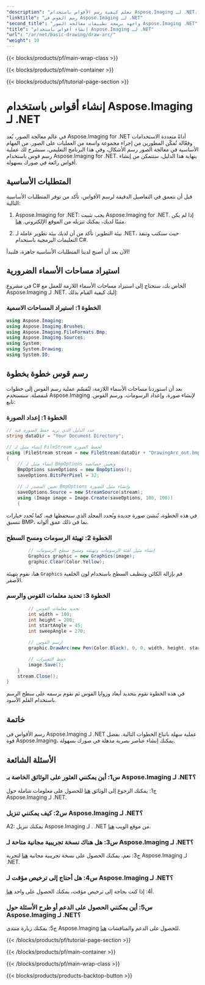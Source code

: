 ```yaml
---
"description": "تعلم كيفية رسم الأقواس باستخدام Aspose.Imaging لـ .NET، أداة فعّالة لمعالجة الصور. دليل خطوة بخطوة لإنشاء صور مذهلة."
"linktitle": "رسم القوس في Aspose.Imaging لـ .NET"
"second_title": "واجهة برمجة تطبيقات معالجة الصور Aspose.Imaging .NET"
"title": "إنشاء أقواس باستخدام Aspose.Imaging لـ .NET"
"url": "/ar/net/basic-drawing/draw-arc/"
"weight": 10
---
```


{{< blocks/products/pf/main-wrap-class >}}

{{< blocks/products/pf/main-container >}}

{{< blocks/products/pf/tutorial-page-section >}}

# إنشاء أقواس باستخدام Aspose.Imaging لـ .NET

في عالم معالجة الصور، يُعد Aspose.Imaging for .NET أداةً متعددة الاستخدامات وفعّالة تُمكّن المطورين من إجراء مجموعة واسعة من العمليات على الصور. من المهام الأساسية في معالجة الصور رسم الأشكال، وفي هذا البرنامج التعليمي، سنشرح لك عملية رسم قوس باستخدام Aspose.Imaging for .NET. بنهاية هذا الدليل، ستتمكن من إنشاء أقواس رائعة في صورك بسهولة.

## المتطلبات الأساسية

قبل أن نتعمق في التفاصيل الدقيقة لرسم الأقواس، تأكد من توفر المتطلبات الأساسية التالية:

1. Aspose.Imaging for .NET: يجب تثبيت Aspose.Imaging for .NET. إذا لم يكن مثبتًا لديك، يمكنك تنزيله من الموقع الإلكتروني. [هنا](https://releases.aspose.com/imaging/net/).

2. بيئة التطوير: تأكد من أن لديك بيئة تطوير عاملة لـ .NET، حيث ستكتب وتنفذ التعليمات البرمجية باستخدام C#.

الآن بعد أن أصبح لدينا المتطلبات الأساسية جاهزة، فلنبدأ!

## استيراد مساحات الأسماء الضرورية

في مشروع C# الخاص بك، ستحتاج إلى استيراد مساحات الأسماء اللازمة للعمل مع Aspose.Imaging لـ .NET. إليك كيفية القيام بذلك:

### الخطوة 1: استيراد المساحات الاسمية

```csharp
using Aspose.Imaging;
using Aspose.Imaging.Brushes;
using Aspose.Imaging.FileFormats.Bmp;
using Aspose.Imaging.Sources;
using System;
using System.Drawing;
using System.IO;
```

## رسم قوس خطوة بخطوة

بعد أن استوردنا مساحات الأسماء اللازمة، لنُقسّم عملية رسم القوس إلى خطوات مُنفصلة. سنستخدم Aspose.Imaging لإنشاء صورة، وإعداد الرسومات، ورسم القوس. تابع:

### الخطوة 1: إعداد الصورة

```csharp
// حدد الدليل الذي تريد حفظ الصورة فيه
string dataDir = "Your Document Directory";

// إنشاء مثيل لـ FileStream لحفظ الصورة
using (FileStream stream = new FileStream(dataDir + "DrawingArc_out.bmp", FileMode.Create))
{
    // إنشاء مثيل لـ BmpOptions وتعيين خصائصه
    BmpOptions saveOptions = new BmpOptions();
    saveOptions.BitsPerPixel = 32;

    // تعيين المصدر لـ BmpOptions وإنشاء مثيل للصورة
    saveOptions.Source = new StreamSource(stream);
    using (Image image = Image.Create(saveOptions, 100, 100))
    {
```

في هذه الخطوة، نُنشئ صورة جديدة ونُحدد المجلد الذي سنحفظها فيه. كما نُحدد خيارات تنسيق BMP، بما في ذلك عمق ألوانه.

### الخطوة 2: تهيئة الرسومات ومسح السطح

```csharp
        // إنشاء مثيل لفئة الرسومات وتهيئته ومسح سطح الرسومات
        Graphics graphic = new Graphics(image);
        graphic.Clear(Color.Yellow);
```

هنا، نقوم بتهيئة `Graphics` قم بإزالة الكائن وتنظيف السطح باستخدام لون الخلفية الأصفر.

### الخطوة 3: تحديد معلمات القوس والرسم

```csharp
        // تحديد معلمات القوس
        int width = 100;
        int height = 200;
        int startAngle = 45;
        int sweepAngle = 270;

        // ارسم القوس
        graphic.DrawArc(new Pen(Color.Black), 0, 0, width, height, startAngle, sweepAngle);

        // حفظ التغييرات
        image.Save();
    }
    stream.Close();
}
```

في هذه الخطوة نقوم بتحديد أبعاد وزوايا القوس ثم نقوم برسمه على سطح الرسم باستخدام القلم الأسود.

## خاتمة

رسم الأقواس في Aspose.Imaging لـ .NET عملية سهلة باتباع الخطوات التالية. بفضل قوة Aspose.Imaging، يمكنك إنشاء عناصر بصرية مذهلة في صورك بسهولة.

## الأسئلة الشائعة

### س1: أين يمكنني العثور على الوثائق الخاصة بـ Aspose.Imaging لـ .NET؟

ج1: يمكنك الرجوع إلى الوثائق [هنا](https://reference.aspose.com/imaging/net/) للحصول على معلومات شاملة حول Aspose.Imaging لـ .NET.

### س2: كيف يمكنني تنزيل Aspose.Imaging لـ .NET؟

A2: يمكنك تنزيل Aspose.Imaging لـ . .NET من موقع الويب [هنا](https://releases.aspose.com/imaging/net/).

### س3: هل هناك نسخة تجريبية مجانية متاحة لـ Aspose.Imaging لـ .NET؟

ج3: نعم، يمكنك الحصول على نسخة تجريبية مجانية [هنا](https://releases.aspose.com/) لتجربة Aspose.Imaging لـ .NET.

### س4: هل أحتاج إلى ترخيص مؤقت لـ Aspose.Imaging لـ .NET؟

أ4: إذا كنت بحاجة إلى ترخيص مؤقت، يمكنك الحصول على واحد [هنا](https://purchase.aspose.com/temporary-license/).

### س5: أين يمكنني الحصول على الدعم أو طرح الأسئلة حول Aspose.Imaging لـ .NET؟

ج5: يمكنك زيارة منتدى Aspose.Imaging للحصول على الدعم والمناقشات [هنا](https://forum.aspose.com/).


{{< /blocks/products/pf/tutorial-page-section >}}

{{< /blocks/products/pf/main-container >}}

{{< /blocks/products/pf/main-wrap-class >}}

{{< blocks/products/products-backtop-button >}}
